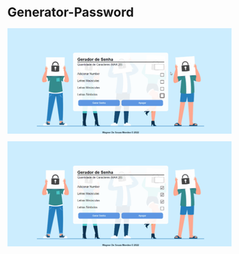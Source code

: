 # Generator-Password

![Funcionalidades](https://github.com/Vavatrewq/Generator-Password/blob/master/src/assets/GIF/AnimaçãoFunc1.gif)

![Resposive](https://github.com/Vavatrewq/Generator-Password/blob/master/src/assets/GIF/AnimaçãoFunc2.gif)
